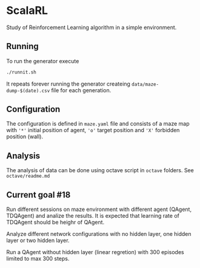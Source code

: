# ScalaRL

Study of Reinforcement Learning algorithm in a simple environment.

## Running

To run the generator execute

```bash
./runnit.sh
```

It repeats forever running the generator createing `data/maze-dump-$(date).csv` file for each generation.

## Configuration

The configuration is defined in `maze.yaml` file and consists of a maze map with `'*'` initial position of agent, `'o'` target position and `'X'` forbidden position (wall).

## Analysis

The analysis of data can be done using octave script in `octave` folders.
See `octave/readme.md`

## Current goal #18

Run different sessions on maze environment with different agent (QAgent, TDQAgent) and analize the results.
It is expected that learning rate of TDQAgent should be heighr of QAgent.

Analyze different network configurations with no hidden layer, one hidden layer or two hidden layer.

Run a QAgent without hidden layer (linear regretion) with 300 episodes limited to max 300 steps.
